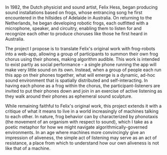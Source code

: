 In 1982, the Dutch physicist and sound artist, Felix Hess, began producing sound installations based on frogs, whose entrancing song he first encountered in the hillsides of Adelaide in Australia. On returning to the Netherlands, he began developing robotic frogs, each outfitted with a microphone, speaker, and circuitry, enabling them to listen for and recognize each other to produce choruses like those he first heard in Australia.

The project I propose is to translate Felix's original work with frog-robots into a web-app, allowing a group of participants to summon their own frog chorus using their phones, making algorithm audible. This work is intended to exist partly as social performance - a single phone running the app will make very little sound on its own. Instead, when a group of people each run this app on their phones together, what will emerge is a dynamic, ad-hoc sound environment that is spatially distributed and self-interacting. In having each phone as a frog within the chorus, the participant-listeners are invited to put their phones down and join in an exercise of active listening as they walk around their phones as ephemeral sound sculpture.

While remaining faithful to Felix's original work, this project extends it with a critique of what it means to live in a world increasingly of machines talking to each other. In nature, frog behavior can by characterized by phonotaxis (the movement of an organism with respect to sound), which I take as a poetic metaphor for how we might navigate algorithmically-governed environments. In an age where machines more convincingly give an impression of aliveness, the simple act of listening may serve as an act of resistance, a place from which to understand how our own aliveness is not like that of a machine.